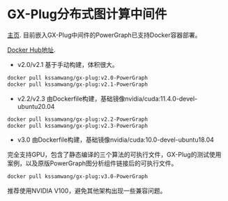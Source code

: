 # GX-Plug分布式图计算中间件
[主页](http://120.76.141.20).
目前嵌入GX-Plug中间件的PowerGraph已支持Docker容器部署。

[Docker Hub地址](https://hub.docker.com/r/kssamwang/gx-plug/tags).

- v2.0/v2.1
基于手动构建，体积很大。

```sh
docker pull kssamwang/gx-plug:v2.0-PowerGraph
docker pull kssamwang/gx-plug:v2.1-PowerGraph
```

- v2.2/v2.3
由Dockerfile构建，基础镜像nvidia/cuda:11.4.0-devel-ubuntu20.04 

```sh
docker pull kssamwang/gx-plug:v2.2-PowerGraph
docker pull kssamwang/gx-plug:v2.3-PowerGraph
```

- v3.0
由Dockerfile构建，基础镜像nvidia/cuda:10.0-devel-ubuntu18.04 

完全支持GPU，包含了静态编译的三个算法的可执行文件，GX-Plug的测试使用案例，以及原版PowerGraph图分析组件链接后的可执行文件。

```sh
docker pull kssamwang/gx-plug:v3.0-PowerGraph
```

推荐使用NVIDIA V100，避免其他架构出现一些兼容问题。
